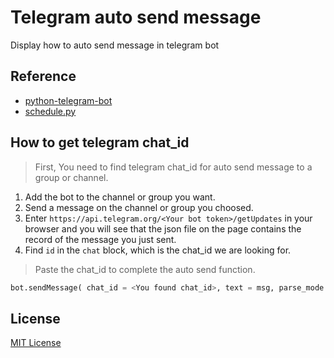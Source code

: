 # Telegram auto send message
Display how to auto send message in telegram bot

## Reference

- [python-telegram-bot](https://github.com/python-telegram-bot/python-telegram-bot)
- [schedule.py](https://schedule.readthedocs.io/en/stable/)

## How to get telegram chat_id

> First, You need to find telegram chat_id for auto send message to a group or channel.
1. Add the bot to the channel or group you want.
2. Send a message on the channel or group you choosed.
3. Enter `https://api.telegram.org/<Your bot token>/getUpdates` in your browser and you will see that the json file on the page contains the record of the message you just sent.
4. Find `id` in the `chat` block, which is the chat_id we are looking for.

> Paste the chat_id to complete the auto send function.
``` python
bot.sendMessage( chat_id = <You found chat_id>, text = msg, parse_mode = 'markdown' )
```

## License
[MIT License](https://github.com/0xmimiQ/telegram_autosend/blob/main/LICENSE)
